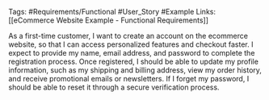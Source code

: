 Tags: #Requirements/Functional #User_Story #Example 
Links: [[eCommerce Website Example - Functional Requirements]]


As a first-time customer, I want to create an account on the ecommerce website, so that I can access personalized features and checkout faster. I expect to provide my name, email address, and password to complete the registration process. Once registered, I should be able to update my profile information, such as my shipping and billing address, view my order history, and receive promotional emails or newsletters. If I forget my password, I should be able to reset it through a secure verification process.
